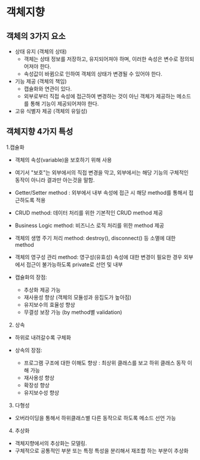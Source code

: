# 객체지향

## 객체의 3가지 요소
- 상태 유지 (객체의 상태)
  - 객체는 상태 정보를 저장하고, 유지되어져야 하며, 이러한 속성은 변수로 정의되어져야 한다.
  - 속성값이 바뀜으로 인하여 객체의 상태가 변경될 수 있어야 한다.
- 기능 제공 (객체의 책임)
  - 캡슐화와 연관이 있다.
  - 외부로부터 직접 속성에 접근하여 변경하는 것이 아닌 객체가 제공하는 메소드를 통해 기능이 제공되어져야 한다.
- 고유 식별자 제공 (객체의 유일성)

## 객체지향 4가지 특성
1.캡슐화
- 객체의 속성(variable)을 보호하기 위해 사용
- 여기서 "보호"는 외부에서의 직접 변경을 막고, 외부에서는 해당 기능의 구체적인 동작이 아니라 결과만 아는것을 말함. 
- Getter/Setter method : 외부에서 내부 속성에 접근 시 해당 method를 통해서 접근하도록 적용
- CRUD method: 데이터 처리를 위한 기본적인 CRUD method 제공
- Business Logic method: 비즈니스 로직 처리를 위한 method 제공
- 객체의 생명 주기 처리 method: destroy(), disconnect() 등 소멸에 대한 method
- 객체의 영구성 관리 method: 영구성(유효성) 속성에 대한 변경이 필요한 경우 외부에서 접근이 불가능하도록 private로 선언 및 내부
       
- 캡슐화의 장점:
  - 추상화 제공 가능
  - 재사용성 향상 (객체의 모듈성과 응집도가 높아짐)
  - 유지보수의 효율성 향상
  - 무결성 보장 가능 (by method별 validation)
    
2. 상속
- 하위로 내려갈수록 구체화
    
- 상속의 장점:
  - 프로그램 구조에 대한 이해도 향상 : 최상위 클래스를 보고 하위 클래스 동작 이해 가능
  - 재사용성 향상
  - 확장성 향상
  - 유지보수성 향상
     
3. 다형성
- 오버라이딩을 통해서 하위클래스별 다른 동작으로 하도록 메소드 선언 가능
   
4. 추상화
- 객체지향에서의 추상화는 모델링.
- 구체적으로 공통적인 부분 또는 특정 특성을 분리해서 재조합 하는 부분이 추상화